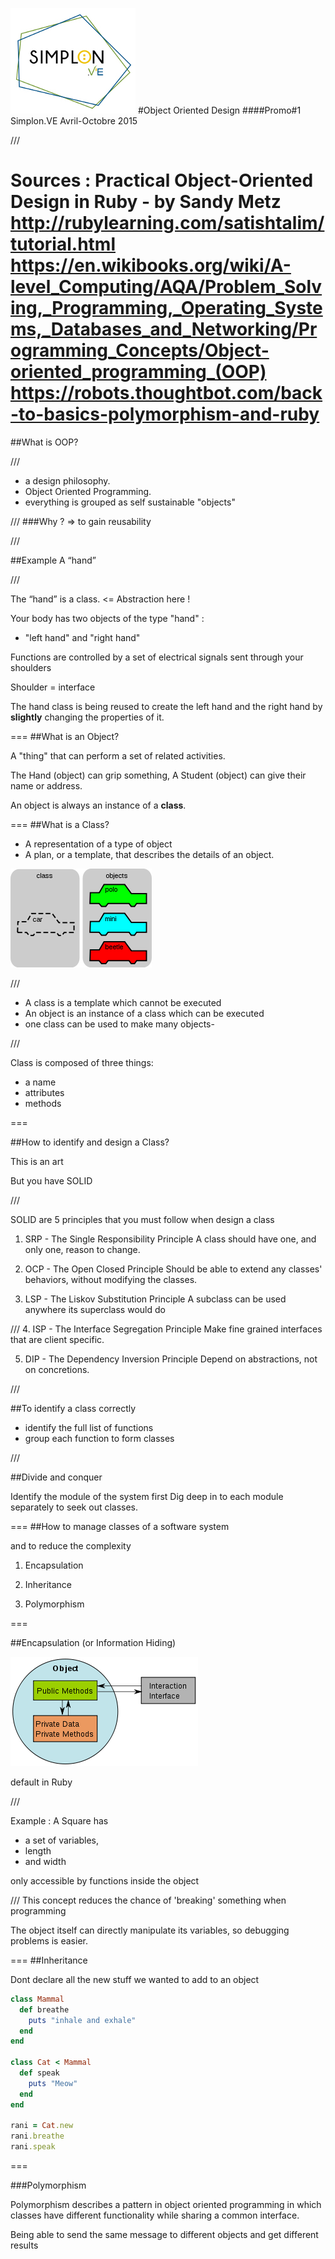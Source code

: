 ![Logo Simplon.ve](images/logo_simplonve_small.jpg "Simplon.ve")
#Object Oriented Design
####Promo#1 Simplon.VE
Avril-Octobre 2015

///

Sources : 
Practical Object-Oriented Design in Ruby - by Sandy Metz
http://rubylearning.com/satishtalim/tutorial.html
https://en.wikibooks.org/wiki/A-level_Computing/AQA/Problem_Solving,_Programming,_Operating_Systems,_Databases_and_Networking/Programming_Concepts/Object-oriented_programming_(OOP)
https://robots.thoughtbot.com/back-to-basics-polymorphism-and-ruby
===

##What is OOP?

///

- a design philosophy. 
- Object Oriented Programming. 
- everything is grouped as self sustainable "objects"

///
###Why ? 
=> to gain reusability 

///

##Example
A “hand” 

///

The “hand” is a class. <= Abstraction here !

Your body has two objects of the type "hand" : 
- "left hand" and "right hand"

Functions are controlled by a set of electrical signals sent through your shoulders

Shoulder = interface

The hand class is being reused to create the left hand and the right hand by **slightly** changing the properties of it.

===
##What is an Object?

A "thing" that can perform a set of related activities.

The Hand (object) can grip something, 
A Student (object) can give their name or address.

An object is always an instance of a **class**.

===
##What is a Class?

- A representation of a type of object
- A plan, or a template, that describes the details of an object. 

![oop](images/OOP-objects_and_classes.png "oop")


///

- A class is a template which cannot be executed
- An object is an instance of a class which can be executed
- one class can be used to make many objects- 

///

Class is composed of three things:

 - a name
 - attributes
 - methods

===

##How to identify and design a Class?

This is an art

But you have SOLID

///

SOLID are 5 principles that you must follow when design a class

1. SRP - The Single Responsibility Principle
A class should have one, and only one, reason to change.

2. OCP - The Open Closed Principle
Should be able to extend any classes' behaviors, without modifying the classes.

3. LSP - The Liskov Substitution Principle
A subclass can be used anywhere its superclass would do

///
4. ISP - The Interface Segregation Principle
Make fine grained interfaces that are client specific.

5. DIP - The Dependency Inversion Principle
Depend on abstractions, not on concretions.

///

##To identify a class correctly

- identify the full list of functions 
- group each function to form classes 

///

##Divide and conquer

Identify the module of the system first 
Dig deep in to each module separately to seek out classes.

===
##How to manage classes of a software system

and to reduce the complexity

1. Encapsulation

2. Inheritance

3. Polymorphism

===

##Encapsulation
(or Information Hiding)

![encaps](images/encaps-interfaces.png "encaps")

default in Ruby

///

Example : A Square has

- a set of variables,
- length 
- and width

only accessible by functions inside the object

///
This concept reduces the chance of 'breaking' something when programming

The object itself can directly manipulate its variables, so debugging problems is easier.

===
##Inheritance

Dont declare all the new stuff we wanted to add to an object

```rb
class Mammal  
  def breathe  
    puts "inhale and exhale"  
  end  
end  
  
class Cat < Mammal  
  def speak  
    puts "Meow"  
  end  
end  
  
rani = Cat.new  
rani.breathe  
rani.speak
```

===

###Polymorphism

Polymorphism describes a pattern in object oriented programming in which classes have different functionality while sharing a common interface.

Being able to send the same message to different objects and get different results

